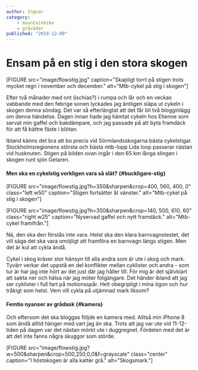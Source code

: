 ```yaml
---
author: Ingvar
category:
    - mountainbike
    - gråväder
published: "2018-12-09"
---
```

Ensam på en stig i den stora skogen
==================================



[FIGURE src="image/flowstig.jpg" caption="Skapligt torrt på stigen trots mycket regn i november och december." alt="Mtb-cykel på stig i skogen"]

Efter två månader med ont (ischias?) i rumpa och lår och en veckas vabbande med den febrige sonen lyckades jag äntligen släpa ut cykeln i skogen denna söndag. Det var så efterlängtat att det får bli två blogginlägg om denna händelse. Dagen innan hade jag hämtat cykeln hos Etienne som servat min gaffel och bakdämpare, och jag passade på att byta framdäck för att få bättre fäste i blötan.

<!--more-->

Ibland känns det bra att bo precis vid Sörmlandsskogarna bästa cykelstigar. Stockholmsregionens största och bästa mtb-lopp Lida loop passerar nästan vid husknuten. Stigen på bilden ovan ingår i den 65 km långa slingan i skogen runt sjön Getaren.

#### Men ska en cykelstig verkligen vara så slät? {#buckligare-stig}

[FIGURE src="image/flowstig.jpg?h=350&sharpen&crop=400, 560, 400, 0" class="left w50" caption="Stigen fortsätter åt vänster." alt="Mtb-cykel på stig i skogen"]

[FIGURE src="image/flowstig.jpg?h=350&sharpen&crop=140, 500, 610, 60" class="right w25" caption="Nyservad gaffel och nytt framdäck." alt="Mtb-cykel framifrån."]



Nä, den ska den förstås inte vara. Helst ska den klara barnvagnstestet, det vill säga det ska vara omöjligt att framföra en barnvagn längs stigen. Men det är kul att cykla ändå.

Cykel i skog kräver stor hänsyn till alla andra som är ute i skog och mark. Tyvärr verkar det uppstå en del konflikter mellan cyklister och andra - som tur är har jag inte hört av det just där jag håller till. För mig är det självklart att sakta ner och hälsa när jag möter fotgängare. Det händer ibland att jag ser cyklister i full fart på motionsspår. Helt obegripligt i mina ögon och hur tråkigt som helst. Vem vill cykla på utjämnad mark liksom?  

#### Femtio nyanser av grådask {#kamera}

Och eftersom det ska bloggas följde en kamera med. Alltså min iPhone 8 som ändå alltid hänger med vart jag än ska. Trots att jag var ute vid 11-12-tiden på dagen var det nästan mörkt ute i duggregnet. Fördelen med det är att det inte fanns några skuggor som störde.

[FIGURE src="image/flowstig.jpg?w=500&sharpen&crop=500,250,0,0&f=grayscale" class="center" caption="I höstskogen är alla katter grå." alt="Skogsmark."]
